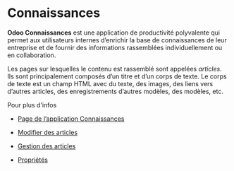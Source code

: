 # Connaissances

**Odoo Connaissances** est une application de productivité polyvalente qui
permet aux utilisateurs internes d’enrichir la base de connaissances de leur
entreprise et de fournir des informations rassemblées individuellement ou en
collaboration.

Les pages sur lesquelles le contenu est rassemblé sont appelées _articles_.
Ils sont principalement composés d’un titre et d’un corps de texte. Le corps
de texte est un champ HTML avec du texte, des images, des liens vers d’autres
articles, des enregistrements d’autres modèles, des modèles, etc.

Pour plus d'infos

  * [Page de l’application Connaissances](https://www.odoo.com/app/knowledge)

  * [Modifier des articles](knowledge/articles_editing.html)
  * [Gestion des articles](knowledge/management.html)
  * [Propriétés](knowledge/properties.html)

